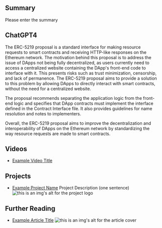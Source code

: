 ## Summary

Please enter the summary

## ChatGPT4

The ERC-5219 proposal is a standard interface for making resource requests to smart contracts and receiving HTTP-like responses on the Ethereum network. The motivation behind this proposal is to address the issue of DApps not being fully decentralized, as users currently need to access a centralized website containing the DApp's front-end code to interface with it. This presents risks such as trust minimization, censorship, and lack of permanence. The ERC-5219 proposal aims to provide a solution to this problem by allowing DApps to directly interact with smart contracts, without the need for a centralized website. 

The proposal recommends separating the application logic from the front-end logic and specifies that DApp contracts must implement the interface defined in the Contract Interface file. It also provides guidelines for name resolution and notes to implementers. 

Overall, the ERC-5219 proposal aims to improve the decentralization and interoperability of DApps on the Ethereum network by standardizing the way resource requests are made to smart contracts.

## Videos

- [Example Video Title](https://www.youtube.com/watch?v=TDGq4aeevgY)

## Projects

- [Example Project Name](https://xxxx.xxx/xxxxx) Project Description (one sentence) ![this is an img's alt for the project logo](https://xxxx.xxx/project-logo.xxx)

## Further Reading

- [Example Article Title](https://xxxx.xxx/xxxxx) ![this is an img's alt for the article cover](https://xxxx.xxx/article-cover.xxx)
